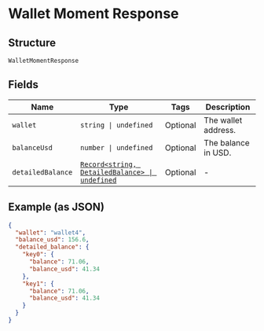 
# Wallet Moment Response

## Structure

`WalletMomentResponse`

## Fields

| Name | Type | Tags | Description |
|  --- | --- | --- | --- |
| `wallet` | `string \| undefined` | Optional | The wallet address. |
| `balanceUsd` | `number \| undefined` | Optional | The balance in USD. |
| `detailedBalance` | [`Record<string, DetailedBalance> \| undefined`](../../doc/models/detailed-balance.md) | Optional | - |

## Example (as JSON)

```json
{
  "wallet": "wallet4",
  "balance_usd": 156.6,
  "detailed_balance": {
    "key0": {
      "balance": 71.06,
      "balance_usd": 41.34
    },
    "key1": {
      "balance": 71.06,
      "balance_usd": 41.34
    }
  }
}
```

